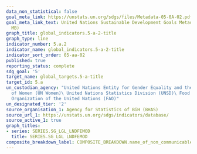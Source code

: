 ```yaml
---
data_non_statistical: false
goal_meta_link: https://unstats.un.org/sdgs/files/Metadata-05-0A-02.pdf
goal_meta_link_text: United Nations Sustainable Development Goals Metadata (PDF 4.0
  MB)
graph_title: global_indicators.5-a-2-title
graph_type: line
indicator_number: 5.a.2
indicator_name: global_indicators.5-a-2-title
indicator_sort_order: 05-aa-02
published: true
reporting_status: complete
sdg_goal: '5'
target_name: global_targets.5-a-title
target_id: 5.a
un_custodian_agency: "United Nations Entity for Gender Equality and the Empowerment
  of Women (UN Women)\ United Nations Statistics Division (UNSD)\ Food and Agriculture
  Organization of the United Nations (FAO)"
un_designated_tier: '2'
source_organisation_1: Agency for Statistics of BiH (BHAS)
source_url_1: https://unstats.un.org/sdgs/indicators/database/
source_active_1: true
graph_titles:
- series: SERIES.SG_LGL_LNDFEMOD
  title: SERIES.SG_LGL_LNDFEMOD
composite_breakdown_label: COMPOSITE_BREAKDOWN.name_of_non_communicable_disease
---
```

